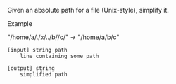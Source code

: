 Given an absolute path for a file (Unix-style), simplify it.

Example

"/home/a/./x/../b//c/" -> "/home/a/b/c"

```
[input] string path
    line containing some path

[output] string
    simplified path
```
